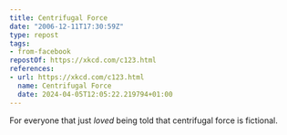 ```yaml
---
title: Centrifugal Force
date: "2006-12-11T17:30:59Z"
type: repost
tags:
- from-facebook
repostOf: https://xkcd.com/c123.html
references:
- url: https://xkcd.com/c123.html
  name: Centrifugal Force
  date: 2024-04-05T12:05:22.219794+01:00
---
```

For everyone that just *loved* being told that centrifugal force is fictional.
